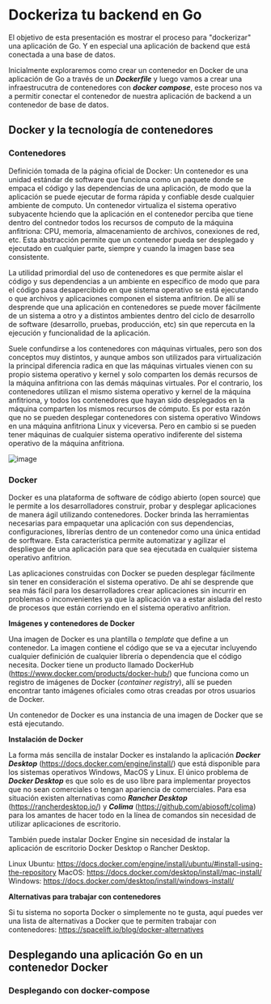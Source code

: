 # Dockeriza tu backend en Go

El objetivo de esta presentación es mostrar el proceso para "dockerizar" una aplicación de Go. Y en especial una aplicación de backend que está conectada a una base de datos.

Inicialmente exploraremos como crear un contenedor en Docker de una aplicación de Go a través de un <b><i>Dockerfile</i></b> y luego vamos a crear una infraestrucutra de contenedores con <b><i>docker compose</i></b>, este proceso nos va a permitir conectar el contenedor de nuestra aplicación de backend a un contenedor de base de datos.

## Docker y la tecnología de contenedores

### Contenedores

Definición tomada de la página oficial de Docker: Un contenedor es una unidad estándar de software que funciona como un paquete donde se empaca el código y las dependencias de una aplicación, de modo que la aplicación se puede ejecutar de forma rápida y confiable desde cualquier ambiente de computo. Un contenedor virtualiza el sistema operativo subyacente hciendo que la aplicación en el contenedor perciba que tiene dentro del contnedor todos los recursos de computo de la máquina anfitriona: CPU, memoria, almacenamiento de archivos, conexiones de red, etc. Esta abstracción permite que un contenedor pueda ser desplegado y ejecutado en cualquier parte, siempre y cuando la imagen base sea consistente.

La utilidad primordial del uso de contenedores es que permite aislar el código y sus dependencias a un ambiente en específico de modo que para el código pasa desapercibido en que sistema operativo se está ejecutando o que archivos y aplicaciones componen el sistema anfitrion. De allí se desprende que una aplicación en contenedores se puede mover fácilmente de un sistema a otro y a distintos ambientes dentro del ciclo de desarrollo de software (desarrollo, pruebas, producción, etc) sin que repercuta en la ejecución y funcionalidad de la aplicación.

Suele confundirse a los contenedores con máquinas virtuales, pero son dos conceptos muy distintos, y aunque ambos son utilizados para virtualización la principal diferencia radica en que las máquinas virtuales vienen con su propio sistema operativo y kernel y solo comparten los demás recursos de la máquina anfitriona con las demás máquinas virtuales. Por el contrario, los contenedores utilizan el mismo sistema operativo y kernel de la máquina anfitriona, y todos los contenedores que hayan sido desplegados en la máquina comparten los mismos recursos de cómputo. Es por esta razón que no se pueden desplegar contenedores con sistema operativo Windows en una máquina anfitriona Linux y viceversa. Pero en cambio si se pueden tener máquinas de cualquier sistema operativo indiferente del sistema operativo de la máquina anfitriona.

![image](https://github.com/camilocorreaUdeA/Programacion_Web_2024_1/assets/42076547/2680e983-796a-4979-bbef-375dbd5c4fa0)

### Docker

Docker es una plataforma de software de código abierto (open source) que le permite a los desarrolladores construir, probar y desplegar aplicaciones de manera ágil utilizando contenedores. Docker brinda las herramientas necesarias para empaquetar una aplicación con sus dependencias, configuraciones, librerías dentro de un contenedor como una única entidad de sorftware. Esta característica permite automatizar y agilizar el despliegue de una aplicación para que sea ejecutada en cualquier sistema operativo anfitrion.

Las aplicaciones construidas con Docker se pueden desplegar fácilmente sin tener en consideración el sistema operativo. De ahí se desprende que sea más fácil para los desarrolladores crear aplicaciones sin incurrir en problemas o inconvenientes ya que la aplicación va a estar aislada del resto de procesos que están corriendo en el sistema operativo anfitrion.

<b>Imágenes y contenedores de Docker</b>

Una imagen de Docker es una plantilla o <i>template</i> que define a un contenedor. La imagen contiene el código que se va a ejecutar incluyendo cualquier definición de cualquier librería o dependencia que el código necesita. Docker tiene un producto llamado DockerHub (https://www.docker.com/products/docker-hub/) que funciona como un registro de imágenes de Docker (<i>container registry</i>), allí se pueden encontrar tanto imágenes oficiales como otras creadas por otros usuarios de Docker.

Un contenedor de Docker es una instancia de una imagen de Docker que se está ejecutando.

<b>Instalación de Docker</b>

La forma más sencilla de instalar Docker es instalando la aplicación <b><i>Docker Desktop</i></b> (https://docs.docker.com/engine/install/) que está disponible para los sistemas operativos Windows, MacOS y Linux. El único problema de <b><i>Docker Desktop</i></b> es que solo es de uso libre para implementar proyectos que no sean comerciales o tengan apariencia de comerciales. Para esa situación existen alternativas como <b><i>Rancher Desktop</i></b> (https://rancherdesktop.io/) y <b><i>Colima</i></b> (https://github.com/abiosoft/colima) para los amantes de hacer todo en la línea de comandos sin necesidad de utilizar aplicaciones de escritorio.

También puede instalar Docker Engine sin necesidad de instalar la aplicación de escritorio Docker Desktop o Rancher Desktop. 

Linux Ubuntu: https://docs.docker.com/engine/install/ubuntu/#install-using-the-repository
MacOS: https://docs.docker.com/desktop/install/mac-install/
Windows: https://docs.docker.com/desktop/install/windows-install/

<b>Alternativas para trabajar con contenedores</b>

Si tu sistema no soporta Docker o simplemente no te gusta, aquí puedes ver una lista de alternativas a Docker que te permiten trabajar con contenedores: https://spacelift.io/blog/docker-alternatives

## Desplegando una aplicación Go en un contenedor Docker

### 

### Desplegando con docker-compose










